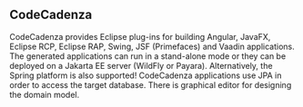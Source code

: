## CodeCadenza

CodeCadenza provides Eclipse plug-ins for building Angular, JavaFX, Eclipse RCP, Eclipse RAP, Swing, JSF (Primefaces) and Vaadin
applications. The generated applications can run in a stand-alone mode or they can be deployed on a Jakarta EE server (WildFly or
Payara). Alternatively, the Spring platform is also supported! CodeCadenza applications use JPA in order to access the target
database. There is graphical editor for designing the domain model.
